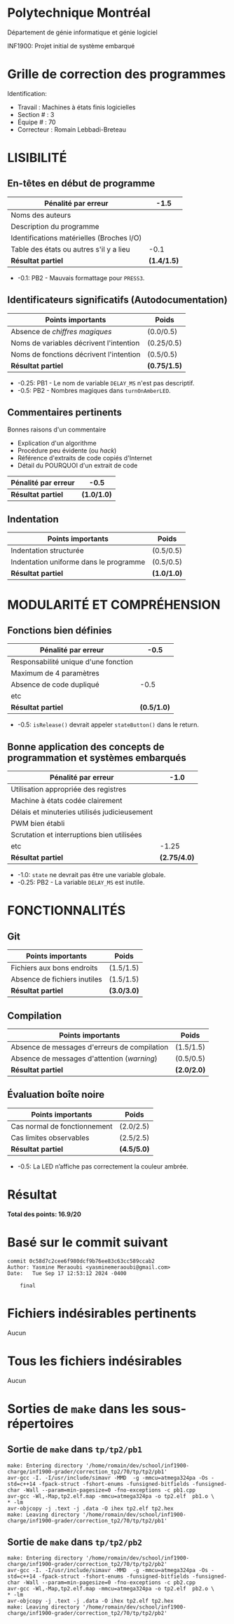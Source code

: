 # Polytechnique Montréal

Département de génie informatique et génie logiciel

INF1900: Projet initial de système embarqué

# Grille de correction des programmes

Identification:

- Travail : Machines à états finis logicielles
- Section # : 3
- Équipe # : 70
- Correcteur : Romain Lebbadi-Breteau

# LISIBILITÉ

## En-têtes en début de programme

| Pénalité par erreur                       | -1.5          |
| ----------------------------------------- | ------------- |
| Noms des auteurs                          |               |
| Description du programme                  |               |
| Identifications matérielles (Broches I/O) |               |
| Table des états ou autres s'il y a lieu   | -0.1          |
| **Résultat partiel**                      | **(1.4/1.5)** |

- -0.1: PB2 - Mauvais formattage pour `PRESS3`.

## Identificateurs significatifs (Autodocumentation)

| Points importants                       | Poids          |
| --------------------------------------- | -------------- |
| Absence de _chiffres magiques_          | (0.0/0.5)      |
| Noms de variables décrivent l'intention | (0.25/0.5)     |
| Noms de fonctions décrivent l'intention | (0.5/0.5)      |
| **Résultat partiel**                    | **(0.75/1.5)** |

- -0.25: PB1 - Le nom de variable `DELAY_MS` n'est pas descriptif.
- -0.5: PB2 - Nombres magiques dans `turnOnAmberLED`.

## Commentaires pertinents

Bonnes raisons d'un commentaire

- Explication d'un algorithme
- Procédure peu évidente (ou _hack_)
- Référence d'extraits de code copiés d'Internet
- Détail du POURQUOI d'un extrait de code

| Pénalité par erreur  | -0.5          |
| -------------------- | ------------- |
| **Résultat partiel** | **(1.0/1.0)** |

## Indentation

| Points importants                      | Poids         |
| -------------------------------------- | ------------- |
| Indentation structurée                 | (0.5/0.5)     |
| Indentation uniforme dans le programme | (0.5/0.5)     |
| **Résultat partiel**                   | **(1.0/1.0)** |

# MODULARITÉ ET COMPRÉHENSION

## Fonctions bien définies

| Pénalité par erreur                  | -0.5          |
| ------------------------------------ | ------------- |
| Responsabilité unique d'une fonction |               |
| Maximum de 4 paramètres              |               |
| Absence de code dupliqué             | -0.5          |
| etc                                  |               |
| **Résultat partiel**                 | **(0.5/1.0)** |

- -0.5: `isRelease()` devrait appeler `stateButton()` dans le return.

## Bonne application des concepts de programmation et systèmes embarqués

| Pénalité par erreur                          | -1.0           |
| -------------------------------------------- | -------------- |
| Utilisation appropriée des registres         |                |
| Machine à états codée clairement             |                |
| Délais et minuteries utilisés judicieusement |                |
| PWM bien établi                              |                |
| Scrutation et interruptions bien utilisées   |                |
| etc                                          | -1.25          |
| **Résultat partiel**                         | **(2.75/4.0)** |

- -1.0: `state` ne devrait pas être une variable globale.
- -0.25: PB2 - La variable `DELAY_MS` est inutile.

# FONCTIONNALITÉS

## Git

| Points importants            | Poids         |
| ---------------------------- | ------------- |
| Fichiers aux bons endroits   | (1.5/1.5)     |
| Absence de fichiers inutiles | (1.5/1.5)     |
| **Résultat partiel**         | **(3.0/3.0)** |

## Compilation

| Points importants                            | Poids         |
| -------------------------------------------- | ------------- |
| Absence de messages d'erreurs de compilation | (1.5/1.5)     |
| Absence de messages d'attention (_warning_)  | (0.5/0.5)     |
| **Résultat partiel**                         | **(2.0/2.0)** |

## Évaluation boîte noire

| Points importants            | Poids         |
| ---------------------------- | ------------- |
| Cas normal de fonctionnement | (2.0/2.5)     |
| Cas limites observables      | (2.5/2.5)     |
| **Résultat partiel**         | **(4.5/5.0)** |

- -0.5: La LED n’affiche pas correctement la couleur ambrée.

# Résultat

__Total des points: 16.9/20__

# Basé sur le commit suivant

```
commit 0c58d7c2cee6f980dcf9b76ee83c63cc589ccab2
Author: Yasmine Meraoubi <yasminemeraoubi@gmail.com>
Date:   Tue Sep 17 12:53:12 2024 -0400

    final
```

# Fichiers indésirables pertinents

Aucun

# Tous les fichiers indésirables

Aucun

# Sorties de `make` dans les sous-répertoires

## Sortie de `make` dans `tp/tp2/pb1`

```
make: Entering directory '/home/romain/dev/school/inf1900-charge/inf1900-grader/correction_tp2/70/tp/tp2/pb1'
avr-gcc -I. -I/usr/include/simavr -MMD  -g -mmcu=atmega324pa -Os -std=c++14 -fpack-struct -fshort-enums -funsigned-bitfields -funsigned-char -Wall --param=min-pagesize=0 -fno-exceptions -c pb1.cpp
avr-gcc -Wl,-Map,tp2.elf.map -mmcu=atmega324pa -o tp2.elf  pb1.o \
* -lm
avr-objcopy -j .text -j .data -O ihex tp2.elf tp2.hex
make: Leaving directory '/home/romain/dev/school/inf1900-charge/inf1900-grader/correction_tp2/70/tp/tp2/pb1'

```

## Sortie de `make` dans `tp/tp2/pb2`

```
make: Entering directory '/home/romain/dev/school/inf1900-charge/inf1900-grader/correction_tp2/70/tp/tp2/pb2'
avr-gcc -I. -I/usr/include/simavr -MMD  -g -mmcu=atmega324pa -Os -std=c++14 -fpack-struct -fshort-enums -funsigned-bitfields -funsigned-char -Wall --param=min-pagesize=0 -fno-exceptions -c pb2.cpp
avr-gcc -Wl,-Map,tp2.elf.map -mmcu=atmega324pa -o tp2.elf  pb2.o \
* -lm
avr-objcopy -j .text -j .data -O ihex tp2.elf tp2.hex
make: Leaving directory '/home/romain/dev/school/inf1900-charge/inf1900-grader/correction_tp2/70/tp/tp2/pb2'

```
